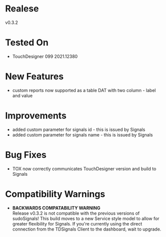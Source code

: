 # Realese
v0.3.2

# Tested On
* TouchDesigner 099 2021.12380

# New Features
* custom reports now supported as a table DAT with two column - label and value

# Improvements
* added custom parameter for signals id - this is issued by Signals
* added custom parameter for signals name - this is issued by Signals

# Bug Fixes
* TOX now correctly communicates TouchDesigner version and build to Signals

# Compatibility Warnings
* **BACKWARDS COMPATABILITY WARNING**  
Release v0.3.2 is not compatible with the previous versions of sudoSignals! This build moves to a new Service style model to allow for greater flexibility for Signals. If you're currently using the direct connection from the TDSignals Client to the dashboard, wait to upgrade.